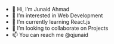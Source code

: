 - 👋 Hi, I’m Junaid Ahmad
- 👀 I’m interested in Web Development
- 🌱 I’m currently learning React.js
- 💞️ I’m looking to collaborate on Projects
- 📫 You can reach me @qjunaid

<!---
qjunaid/qjunaid is a ✨ special ✨ repository because its `README.md` (this file) appears on your GitHub profile.
You can click the Preview link to take a look at your changes.
--->
